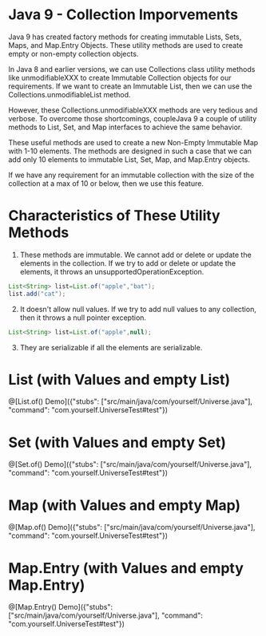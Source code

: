# Java 9 - Collection Imporvements

Java 9 has created factory methods for creating immutable Lists, Sets, Maps, and Map.Entry Objects. These utility methods are used to create empty or non-empty collection objects.

In Java 8 and earlier versions, we can use Collections class utility methods like unmodifiableXXX to create Immutable Collection objects for our requirements. If we want to create an Immutable List, then we can use the Collections.unmodifiableList method.

However, these Collections.unmodifiableXXX methods are very tedious and verbose. To overcome those shortcomings, coupleJava 9 a couple of utility methods to List, Set, and Map interfaces to achieve the same behavior.

These useful methods are used to create a new Non-Empty Immutable Map with 1-10 elements. The methods are designed in such a case that we can add only 10 elements to immutable List, Set, Map, and Map.Entry objects.

If we have any requirement for an immutable collection with the size of the collection at a max of 10 or below, then we use this feature.

# Characteristics of These Utility Methods

1. These methods are immutable. We cannot add or delete or update the elements in the collection. If we try to add or delete or update the elements, it throws an unsupportedOperationException.

``` java
List<String> list=List.of("apple","bat");
list.add("cat");
```

2. It doesn't allow null values. If we try to add null values to any collection, then it throws a null pointer exception.

``` java
List<String> list=List.of("apple",null);
```

3. They are serializable if all the elements are serializable.



# List (with Values and empty List)

@[List.of() Demo]({"stubs": ["src/main/java/com/yourself/Universe.java"], "command": "com.yourself.UniverseTest#test"})


# Set (with Values and empty Set)
@[Set.of() Demo]({"stubs": ["src/main/java/com/yourself/Universe.java"], "command": "com.yourself.UniverseTest#test"})

# Map (with Values and empty Map)
@[Map.of() Demo]({"stubs": ["src/main/java/com/yourself/Universe.java"], "command": "com.yourself.UniverseTest#test"})

# Map.Entry (with Values and empty Map.Entry)
@[Map.Entry() Demo]({"stubs": ["src/main/java/com/yourself/Universe.java"], "command": "com.yourself.UniverseTest#test"})


